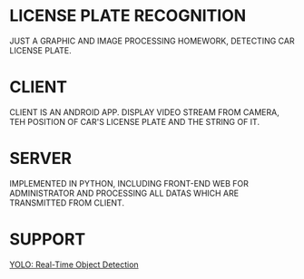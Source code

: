 # LICENSE PLATE RECOGNITION

JUST A GRAPHIC AND IMAGE PROCESSING HOMEWORK, DETECTING CAR LICENSE PLATE.

# CLIENT

CLIENT IS AN ANDROID APP.
DISPLAY VIDEO STREAM FROM CAMERA, TEH POSITION OF CAR'S LICENSE PLATE AND THE STRING OF IT.

# SERVER

IMPLEMENTED IN PYTHON, INCLUDING FRONT-END WEB FOR ADMINISTRATOR AND PROCESSING ALL DATAS WHICH ARE TRANSMITTED FROM CLIENT.

# SUPPORT

[YOLO: Real-Time Object Detection](https://github.com/qqwweee/keras-yolo3)
